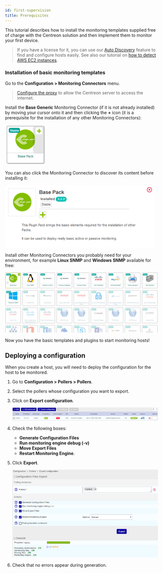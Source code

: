 ```yaml
---
id: first-supervision
title: Prerequisites
---
```


This tutorial describes how to install the monitoring templates supplied free of charge with the Centreon solution
and then implement them to monitor your first device.

> If you have a license for it, you can use our [Auto Discovery](../monitoring/discovery/introduction.md) feature to find and configure hosts easily. See also our tutorial on [how to detect AWS EC2 instances](autodisco-aws.md).

### Installation of basic monitoring templates

Go to the **Configuration \> Monitoring Connectors** menu.

> [Configure the proxy](../administration/parameters/centreon-ui.md#proxy-configuration) to allow the Centreon server to access the internet.

Install the **Base Generic** Monitoring Connector (if it is not already installed) by moving your cursor onto it and then clicking the **+** icon (it is a prerequisite
for the installation of any other Monitoring Connectors):

![image](../assets/getting-started/pp_base_generic_1.png)

You can also click the Monitoring Connector to discover its content before installing it:

![image](../assets/getting-started/pp_base_generic_2.png)

Install other Monitoring Connectors you probably need for your environment, for example **Linux SNMP** and **Windows SNMP** available
for free:

![image](../assets/getting-started/pp_install_basic.gif)

Now you have the basic templates and plugins to start monitoring hosts!

## Deploying a configuration

When you create a host, you will need to deploy the configuration for the host to be monitored.

1. Go to **Configuration \> Pollers > Pollers**.
2. Select the pollers whose configuration you want to export.
3. Click on **Export configuration**.

    ![image](../assets/monitoring/monitoring-servers/export_conf.png)

4. Check the following boxes:
    - **Generate Configuration Files**
    - **Run monitoring engine debug (-v)**
    - **Move Export Files**
    - **Restart Monitoring Engine**.

5. Click **Export**.

    ![image](../assets/monitoring/monitoring-servers/export_conf_done.png)

6. Check that no errors appear during generation.
